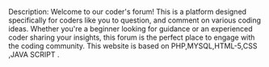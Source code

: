 Description: Welcome to our coder's forum! This is a platform designed specifically for coders like you to  question, and comment on various coding ideas. Whether you're a beginner looking for guidance or an experienced coder sharing your insights, this forum is the perfect place to engage with the coding community. 
This website is based on PHP,MYSQL,HTML-5,CSS ,JAVA SCRIPT .
